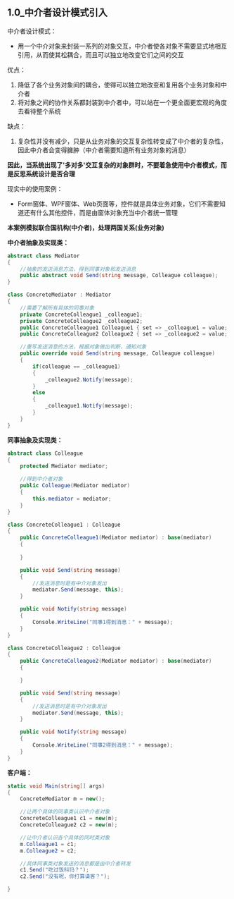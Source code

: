 ## 1.0_中介者设计模式引入

中介者设计模式：
* 用一个中介对象来封装一系列的对象交互，中介者使各对象不需要显式地相互引用，从而使其松耦合，而且可以独立地改变它们之间的交互  

优点：
1. 降低了各个业务对象间的耦合，使得可以独立地改变和复用各个业务对象和中介者
2. 将对象之间的协作关系都封装到中介者中，可以站在一个更全面更宏观的角度去看待整个系统

缺点：
1. 复杂性并没有减少，只是从业务对象的交互复杂性转变成了中介者的复杂性，因此中介者会变得臃肿（中介者需要知道所有业务对象的消息）

**因此，当系统出现了'多对多'交互复杂的对象群时，不要着急使用中介者模式，而是反思系统设计是否合理**

现实中的使用案例：
* Form窗体、WPF窗体、Web页面等，控件就是具体业务对象，它们不需要知道还有什么其他控件，而是由窗体对象充当中介者统一管理


**本案例模拟联合国机构(中介者)，处理两国关系(业务对象)**

**中介者抽象及实现类：**
```cs
abstract class Mediator
{
    //抽象的发送消息方法，得到同事对象和发送消息
    public abstract void Send(string message, Colleague colleague);
}

class ConcreteMediator : Mediator
{ 
    //需要了解所有具体的同事对象
    private ConcreteColleague1 _colleague1;
    private ConcreteColleague2 _colleague2;
    public ConcreteColleague1 Colleague1 { set => _colleague1 = value; }
    public ConcreteColleague2 Colleague2 { set => _colleague2 = value; }

    //重写发送消息的方法，根据对象做出判断，通知对象
    public override void Send(string message, Colleague colleague)
    {
        if(colleague == _colleague1)
        {
            _colleague2.Notify(message);
        }
        else
        {
            _colleague1.Notify(message);
        }
    }
}
```

**同事抽象及实现类：**
```cs
abstract class Colleague
{
    protected Mediator mediator;

    //得到中介者对象
    public Colleague(Mediator mediator)
    {
        this.mediator = mediator;
    }
}

class ConcreteColleague1 : Colleague
{
    public ConcreteColleague1(Mediator mediator) : base(mediator)
    {
        
    }

    public void Send(string message)
    {
        //发送消息时是有中介对象发出
        mediator.Send(message, this);
    }

    public void Notify(string message)
    {
        Console.WriteLine("同事1得到消息：" + message);
    }
}

class ConcreteColleague2 : Colleague
{
    public ConcreteColleague2(Mediator mediator) : base(mediator)
    {

    }

    public void Send(string message)
    {
        //发送消息时是有中介对象发出
        mediator.Send(message, this);
    }

    public void Notify(string message)
    {
        Console.WriteLine("同事2得到消息：" + message);
    }
}
```

**客户端：**
```cs
static void Main(string[] args)
{
    ConcreteMediator m = new();

    //让两个具体的同事类认识中介者对象
    ConcreteColleague1 c1 = new(m);
    ConcreteColleague2 c2 = new(m);

    //让中介者认识各个具体的同时类对象
    m.Colleague1 = c1;
    m.Colleague2 = c2;

    //具体同事类对象发送的消息都是由中介者转发
    c1.Send("吃过饭科玛？");
    c2.Send("没有呢，你打算请客？");

}
```
